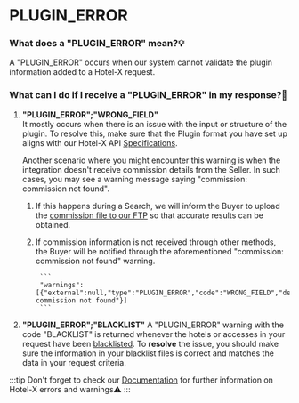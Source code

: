﻿---
sidebar_position: 21
---

# PLUGIN_ERROR

### What does a "PLUGIN_ERROR" mean?💡
A "PLUGIN_ERROR" occurs when our system cannot validate the plugin information added to a Hotel-X request.

### What can I do if I receive a "PLUGIN_ERROR" in my response?🔎
1. **"PLUGIN_ERROR";"WRONG_FIELD"**  
	It mostly occurs when there is an issue with the input or structure of the plugin. To resolve this, make sure that the Plugin format you have set up aligns with our Hotel-X API [Specifications](/docs/apis/for-buyers/hotel-x-pull-buyers-api/plugins/overview).   

	Another scenario where you might encounter this warning is when the integration doesn't receive commission details from the Seller. In such cases, you may see a warning message saying "commission: commission not found".
	1. If this happens during a Search, we will inform the Buyer to upload the [commission file to our FTP](/kb/our-products/are-you-a-buyer/our-methods/lists-of-errors-and-warnings/wrong-field-plugin-error) so that accurate results can be obtained.
	1. If commission information is not received through other methods, the Buyer will be notified through the aforementioned "commission: commission not found" warning.
			
			```
			"warnings":[{"external":null,"type":"PLUGIN_ERROR","code":"WRONG_FIELD","description":"commission: commission not found"}]
			```
1. **"PLUGIN_ERROR";"BLACKLIST"**
A "PLUGIN_ERROR" warning with the code "BLACKLIST" is returned whenever the hotels or accesses in your request have been [blacklisted](/docs/apis/for-buyers/hotel-x-pull-buyers-api/plugins/blacklist). To **resolve** the issue, you should make sure the information in your blacklist files is correct and matches the data in your request criteria.
 
:::tip
Don't forget to check our [Documentation](/docs/apis/for-buyers/hotel-x-pull-buyers-api/making-requests/errors-and-warnings/booking-flow) for further information on Hotel-X errors and warnings⚠️
:::